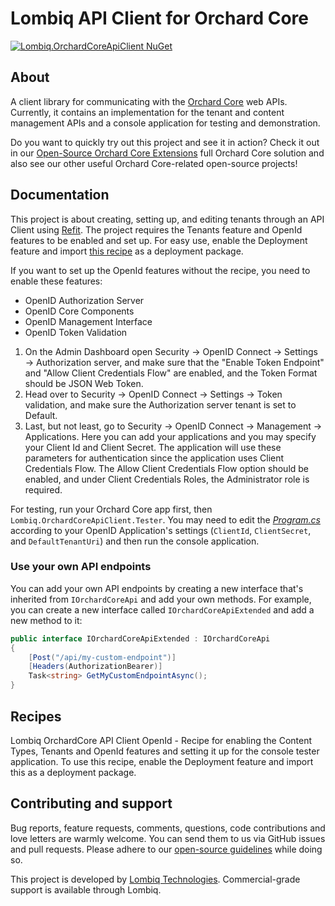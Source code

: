# Lombiq API Client for Orchard Core

[![Lombiq.OrchardCoreApiClient NuGet](https://img.shields.io/nuget/v/Lombiq.OrchardCoreApiClient?label=Lombiq.OrchardCoreApiClient)](https://www.nuget.org/packages/Lombiq.OrchardCoreApiClient)

## About

A client library for communicating with the [Orchard Core](https://www.orchardcore.net/) web APIs. Currently, it contains an implementation for the tenant and content management APIs and a console application for testing and demonstration.

Do you want to quickly try out this project and see it in action? Check it out in our [Open-Source Orchard Core Extensions](https://github.com/Lombiq/Open-Source-Orchard-Core-Extensions) full Orchard Core solution and also see our other useful Orchard Core-related open-source projects!

## Documentation

This project is about creating, setting up, and editing tenants through an API Client using [Refit](https://github.com/reactiveui/refit). The project requires the Tenants feature and OpenId features to be enabled and set up. For easy use, enable the Deployment feature and import [this recipe](Lombiq.OrchardCoreApiClient.Tester/Recipes/Lombiq.OrchardCoreApiClient.Tester.OpenId.recipe.json) as a deployment package.

If you want to set up the OpenId features without the recipe, you need to enable these features:

- OpenID Authorization Server
- OpenID Core Components
- OpenID Management Interface
- OpenID Token Validation

1. On the Admin Dashboard open Security → OpenID Connect → Settings → Authorization server, and make sure that the "Enable Token Endpoint" and "Allow Client Credentials Flow" are enabled, and the Token Format should be JSON Web Token.
2. Head over to Security → OpenID Connect → Settings → Token validation, and make sure the Authorization server tenant is set to Default.
3. Last, but not least, go to Security → OpenID Connect → Management → Applications. Here you can add your applications and you may specify your Client Id and Client Secret. The application will use these parameters for authentication since the application uses Client Credentials Flow. The Allow Client Credentials Flow option should be enabled, and under Client Credentials Roles, the Administrator role is required.

For testing, run your Orchard Core app first, then `Lombiq.OrchardCoreApiClient.Tester`. You may need to edit the [_Program.cs_](Lombiq.OrchardCoreApiClient.Tester/Program.cs) according to your OpenID Application's settings (`ClientId`, `ClientSecret`, and `DefaultTenantUri`) and then run the console application.

### Use your own API endpoints

You can add your own API endpoints by creating a new interface that's inherited from `IOrchardCoreApi` and add your own methods. For example, you can create a new interface called `IOrchardCoreApiExtended` and add a new method to it:

```csharp
public interface IOrchardCoreApiExtended : IOrchardCoreApi
{
    [Post("/api/my-custom-endpoint")]
    [Headers(AuthorizationBearer)]
    Task<string> GetMyCustomEndpointAsync();
}
```

## Recipes

Lombiq OrchardCore API Client OpenId - Recipe for enabling the Content Types, Tenants and OpenId features and setting it up for the console tester application. To use this recipe, enable the Deployment feature and import this as a deployment package.

## Contributing and support

Bug reports, feature requests, comments, questions, code contributions and love letters are warmly welcome. You can send them to us via GitHub issues and pull requests. Please adhere to our [open-source guidelines](https://lombiq.com/open-source-guidelines) while doing so.

This project is developed by [Lombiq Technologies](https://lombiq.com/). Commercial-grade support is available through Lombiq.
